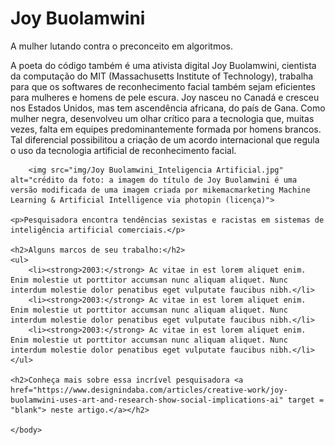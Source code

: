 <!DOCTYPE html>
<html lang="en">
<head>
    <meta charset="UTF-8">
    <meta http-equiv="X-UA-Compatible" content="IE=edge">
    <meta name="viewport" content="width=device-width, initial-scale=1.0">
    <title>Joy Buolamwini</title>
</head>
<body>
    <h1>Joy Buolamwini</h1>
    <p>A mulher lutando contra o preconceito em algoritmos.</p>
    <p>A poeta do código também é uma ativista digital Joy Buolamwini, cientista da computação do MIT (Massachusetts Institute of Technology), trabalha para que os
        softwares de reconhecimento facial também sejam eficientes para mulheres e homens de pele escura. Joy nasceu no Canadá e cresceu nos Estados Unidos, mas tem
        ascendência africana, do país de Gana. Como mulher negra, desenvolveu um olhar crítico para a tecnologia que, muitas vezes, falta em equipes predominantemente
        formada por homens brancos. Tal diferencial possibilitou a criação de um acordo internacional que regula o uso da tecnologia artificial de reconhecimento facial.</p>
    
        <img src="img/Joy Buolamwini_Inteligencia Artificial.jpg" alt="crédito da foto: a imagem do título de Joy Buolamwini é uma versão modificada de uma imagem criada por mikemacmarketing Machine Learning & Artificial Intelligence via photopin (licença)">

    <p>Pesquisadora encontra tendências sexistas e racistas em sistemas de inteligência artificial comerciais.</p>

    <h2>Alguns marcos de seu trabalho:</h2>
    <ul>
        <li><strong>2003:</strong> Ac vitae in est lorem aliquet enim. Enim molestie ut porttitor accumsan nunc aliquam aliquet. Nunc interdum molestie dolor penatibus eget vulputate faucibus nibh.</li>
        <li><strong>2003:</strong> Ac vitae in est lorem aliquet enim. Enim molestie ut porttitor accumsan nunc aliquam aliquet. Nunc interdum molestie dolor penatibus eget vulputate faucibus nibh.</li>
        <li><strong>2003:</strong> Ac vitae in est lorem aliquet enim. Enim molestie ut porttitor accumsan nunc aliquam aliquet. Nunc interdum molestie dolor penatibus eget vulputate faucibus nibh.</li>
    </ul>

    <h2>Conheça mais sobre essa incrível pesquisadora <a href="https://www.designindaba.com/articles/creative-work/joy-buolamwini-uses-art-and-research-show-social-implications-ai" target = "blank"> neste artigo.</a></h2>

    </body>
</html>
